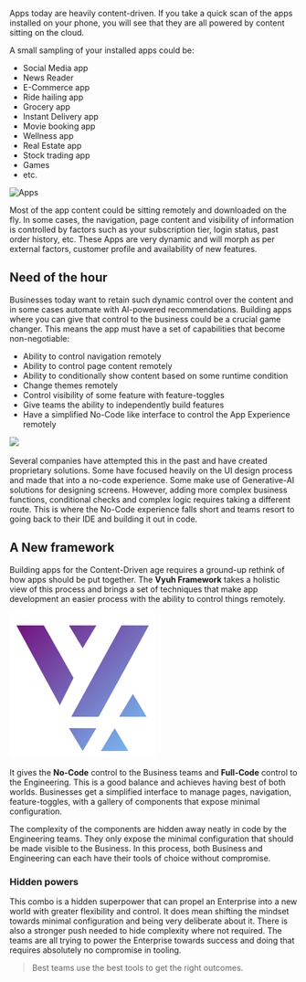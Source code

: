 Apps today are heavily content-driven. If you take a quick scan of the apps
installed on your phone, you will see that they are all powered by content
sitting on the cloud.

A small sampling of your installed apps could be:

- Social Media app
- News Reader
- E-Commerce app
- Ride hailing app
- Grocery app
- Instant Delivery app
- Movie booking app
- Wellness app
- Real Estate app
- Stock trading app
- Games
- etc.

![Apps](./apps.png)

Most of the app content could be sitting remotely and downloaded on the fly. In
some cases, the navigation, page content and visibility of information is
controlled by factors such as your subscription tier, login status, past order
history, etc. These Apps are very dynamic and will morph as per external
factors, customer profile and availability of new features.

## Need of the hour

Businesses today want to retain such dynamic control over the content and in
some cases automate with AI-powered recommendations. Building apps where you can
give that control to the business could be a crucial game changer. This means
the app must have a set of capabilities that become non-negotiable:

- Ability to control navigation remotely
- Ability to control page content remotely
- Ability to conditionally show content based on some runtime condition
- Change themes remotely
- Control visibility of some feature with feature-toggles
- Give teams the ability to independently build features
- Have a simplified No-Code like interface to control the App Experience
  remotely

![](./capabilities.png)

Several companies have attempted this in the past and have created proprietary
solutions. Some have focused heavily on the UI design process and made that into
a no-code experience. Some make use of Generative-AI solutions for designing
screens. However, adding more complex business functions, conditional checks and
complex logic requires taking a different route. This is where the No-Code
experience falls short and teams resort to going back to their IDE and building
it out in code.

## A New framework

Building apps for the Content-Driven age requires a ground-up rethink of how
apps should be put together. The **Vyuh Framework** takes a holistic view of
this process and brings a set of techniques that make app development an easier
process with the ability to control things remotely.

![](../.gitbook/assets/logo.png)

It gives the **No-Code** control to the Business teams and **Full-Code** control
to the Engineering. This is a good balance and achieves having best of both
worlds. Businesses get a simplified interface to manage pages, navigation,
feature-toggles, with a gallery of components that expose minimal configuration.

The complexity of the components are hidden away neatly in code by the
Engineering teams. They only expose the minimal configuration that should be
made visible to the Business. In this process, both Business and Engineering can
each have their tools of choice without compromise.

### Hidden powers

This combo is a hidden superpower that can propel an Enterprise into a new world
with greater flexibility and control. It does mean shifting the mindset towards
minimal configuration and being very deliberate about it. There is also a
stronger push needed to hide complexity where not required. The teams are all
trying to power the Enterprise towards success and doing that requires
absolutely no compromise in tooling.

> Best teams use the best tools to get the right outcomes.
